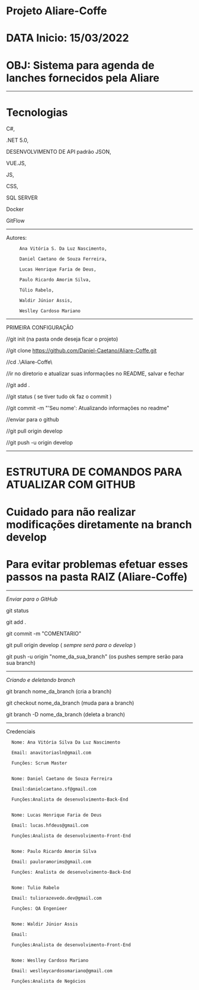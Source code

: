 # Projeto Aliare-Coffe
# DATA Inicio: 15/03/2022
# OBJ: Sistema para agenda de lanches fornecidos pela Aliare
_____________________
# Tecnologias

C#, 

.NET 5.0, 

DESENVOLVIMENTO DE API padrão JSON, 

VUE.JS,

JS, 

CSS, 

SQL SERVER

Docker

GitFlow
_____________________

Autores: 

         Ana Vitória S. Da Luz Nascimento,

         Daniel Caetano de Souza Ferreira, 
         
         Lucas Henrique Faria de Deus, 
         
         Paulo Ricardo Amorim Silva, 
         
         Túlio Rabelo, 
         
         Waldir Júnior Assis, 
         
         Weslley Cardoso Mariano
         
_____________________
PRIMEIRA CONFIGURAÇÃO

//git init (na pasta onde deseja ficar o projeto)

//git clone https://github.com/Daniel-Caetano/Aliare-Coffe.git

//cd .\Aliare-Coffe\

//ir no diretorio e atualizar suas informações no README, salvar e fechar

//git add .

//git status ( se tiver tudo ok faz o commit )

//git commit -m "'Seu nome': Atualizando informações no readme"

//enviar para o github

//git pull origin develop

//git push -u origin develop


_____________________
# ESTRUTURA DE COMANDOS PARA ATUALIZAR COM GITHUB
# Cuidado para não realizar modificações diretamente na branch develop
# Para evitar problemas efetuar esses passos na pasta RAIZ (Aliare-Coffe)

_____________________
*Enviar para o GitHub*

git status

git add .

git commit -m "COMENTARIO"

git pull origin develop  ( *sempre será para o develop* )

git push -u origin "nome_da_sua_branch" (os pushes sempre serão para sua branch)
____________________
*Criando e deletando branch*

git branch nome_da_branch    (cria a branch)

git checkout nome_da_branch  (muda para a branch)

git branch -D nome_da_branch  (deleta a branch)
____________________
Credenciais

      Nome: Ana Vitória Silva Da Luz Nascimento

      Email: anavitoriasln@gmail.com

      Funções: Scrum Master


      Nome: Daniel Caetano de Souza Ferreira
      
      Email:danielcaetano.sf@gmail.com
      
      Funções:Analista de desenvolvimento-Back-End


      Nome: Lucas Henrique Faria de Deus
      
      Email: lucas.hfdeus@gmail.com
      
      Funções:Analista de desenvolvimento-Front-End


      Nome: Paulo Ricardo Amorim Silva
      
      Email: pauloramorims@gmail.com
      
      Funções: Analista de desenvolvimento-Back-End


      Nome: Tulio Rabelo
      
      Email: tuliorazevedo.dev@gmail.com
      
      Funções: QA Engenieer 


      Nome: Waldir Júnior Assis
      
      Email:
      
      Funções:Analista de desenvolvimento-Front-End


      Nome: Weslley Cardoso Mariano
      
      Email: weslleycardosomariano@gmail.com
      
      Funções:Analista de Negócios

